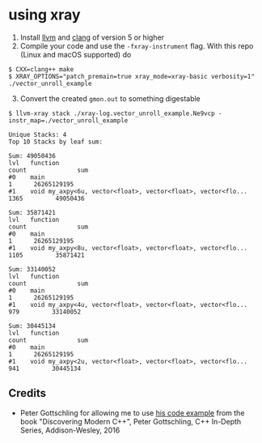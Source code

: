 # using xray

1. Install [llvm](https://llvm.org) and [clang](https://clang.llvm.org/) of version 5 or higher 
2. Compile your code and use the `-fxray-instrument` flag. With this repo (Linux and macOS supported) do 
```
$ CXX=clang++ make 
$ XRAY_OPTIONS="patch_premain=true xray_mode=xray-basic verbosity=1" ./vector_unroll_example
```
3. Convert the created `gmon.out` to something digestable
```
$ llvm-xray stack ./xray-log.vector_unroll_example.Ne9vcp -instr_map=./vector_unroll_example 

Unique Stacks: 4
Top 10 Stacks by leaf sum:

Sum: 49050436
lvl   function                                                            count              sum
#0    main                                                                    1      26265129195
#1    void my_axpy<6u, vector<float>, vector<float>, vector<flo...         1365         49050436

Sum: 35871421
lvl   function                                                            count              sum
#0    main                                                                    1      26265129195
#1    void my_axpy<8u, vector<float>, vector<float>, vector<flo...         1105         35871421

Sum: 33140052
lvl   function                                                            count              sum
#0    main                                                                    1      26265129195
#1    void my_axpy<4u, vector<float>, vector<float>, vector<flo...          979         33140052

Sum: 30445134
lvl   function                                                            count              sum
#0    main                                                                    1      26265129195
#1    void my_axpy<2u, vector<float>, vector<float>, vector<flo...          941         30445134
```

## Credits

- Peter Gottschling for allowing me to use [his code example](https://github.com/petergottschling/discovering_modern_cpp) from the book "Discovering Modern C++", Peter Gottschling, C++ In-Depth Series, Addison-Wesley, 2016
